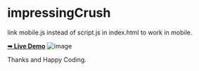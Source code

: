 # impressingCrush
link mobile.js instead of script.js in index.html to work in mobile.
<br>

<a href="https://mine-crush.netlify.app/"><strong>➥ Live Demo</strong></a>
![image](https://github.com/vansh-frontend)


Thanks and Happy Coding.
